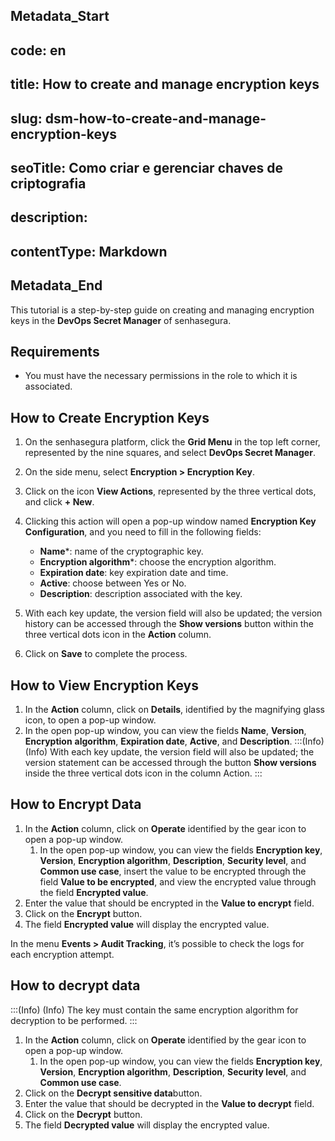 ## Metadata_Start 
## code: en
## title: How to create and manage encryption keys 
## slug: dsm-how-to-create-and-manage-encryption-keys 
## seoTitle: Como criar e gerenciar chaves de criptografia 
## description:  
## contentType: Markdown 
## Metadata_End
This tutorial is a step-by-step guide on creating and managing encryption keys in the **DevOps Secret Manager** of senhasegura.

## Requirements
- You must have the necessary permissions in the role to which it is associated.

## How to Create Encryption Keys
1. On the senhasegura platform, click the **Grid Menu** in the top left corner, represented by the nine squares, and select **DevOps Secret Manager**.
2. On the side menu, select **Encryption > Encryption Key**.
3. Click on the icon **View Actions**, represented by the three vertical dots, and click **+ New**.
4. Clicking this action will open a pop-up window named **Encryption Key Configuration**, and you need to fill in the following fields:
    - **Name***: name of the cryptographic key.
    - **Encryption algorithm***: choose the encryption algorithm.
    - **Expiration date**: key expiration date and time.
    - **Active**: choose between Yes or No.
    - **Description**: description associated with the key.
   

5. With each key update, the version field will also be updated; the version history can be accessed through the **Show versions** button within the three vertical dots icon in the **Action** column.
6. Click on **Save** to complete the process.

## How to View Encryption Keys
1. In the **Action** column, click on **Details**, identified by the magnifying glass icon, to open a pop-up window.
2. In the open pop-up window, you can view the fields **Name**, **Version**, **Encryption** **algorithm**, **Expiration date**, **Active**, and **Description**.
:::(Info) (Info)
  With each key update, the version field will also be updated; the version statement can be accessed through the button **Show versions** inside the three vertical dots icon in the column Action.
:::
 ## How to Encrypt Data
1. In the **Action** column, click on **Operate** identified by the gear icon to open a pop-up window.
    1. In the open pop-up window, you can view the fields **Encryption key**, **Version**, **Encryption algorithm**, **Description**, **Security level**, and **Common use case**, insert the value to be encrypted through the field **Value to be encrypted**, and view the encrypted value through the field **Encrypted value**.
2. Enter the value that should be encrypted in the **Value to encrypt** field.
3. Click on the **Encrypt** button.
4. The field **Encrypted value** will display the encrypted value.

In the menu **Events > Audit Tracking**, it’s possible to check the logs for each encryption attempt.

## How to decrypt data
:::(Info) (Info)
The key must contain the same encryption algorithm for decryption to be performed.
:::

1. In the **Action** column, click on **Operate** identified by the gear icon to open a pop-up window.
    1. In the open pop-up window, you can view the fields **Encryption key**, **Version**, **Encryption algorithm**, **Description**, **Security level**, and **Common use case**.
2. Click on the **Decrypt sensitive data**button.
3. Enter the value that should be decrypted  in the **Value to decrypt** field.
4. Click on the **Decrypt** button.
5. The field **Decrypted value** will display the encrypted value.